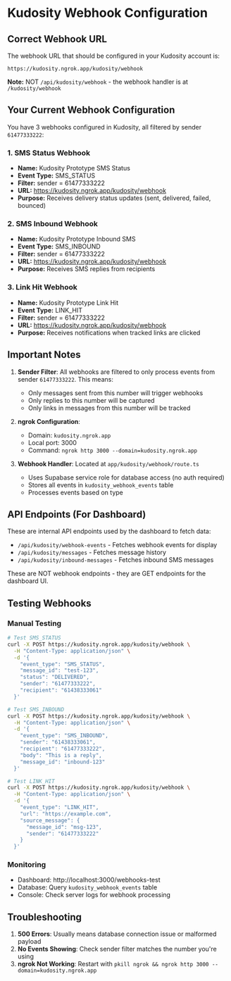 # Kudosity Webhook Configuration

## Correct Webhook URL
The webhook URL that should be configured in your Kudosity account is:
```
https://kudosity.ngrok.app/kudosity/webhook
```

**Note:** NOT `/api/kudosity/webhook` - the webhook handler is at `/kudosity/webhook`

## Your Current Webhook Configuration

You have 3 webhooks configured in Kudosity, all filtered by sender `61477333222`:

### 1. SMS Status Webhook
- **Name:** Kudosity Prototype SMS Status
- **Event Type:** SMS_STATUS
- **Filter:** sender = 61477333222
- **URL:** https://kudosity.ngrok.app/kudosity/webhook
- **Purpose:** Receives delivery status updates (sent, delivered, failed, bounced)

### 2. SMS Inbound Webhook
- **Name:** Kudosity Prototype Inbound SMS
- **Event Type:** SMS_INBOUND
- **Filter:** sender = 61477333222
- **URL:** https://kudosity.ngrok.app/kudosity/webhook
- **Purpose:** Receives SMS replies from recipients

### 3. Link Hit Webhook
- **Name:** Kudosity Prototype Link Hit
- **Event Type:** LINK_HIT
- **Filter:** sender = 61477333222
- **URL:** https://kudosity.ngrok.app/kudosity/webhook
- **Purpose:** Receives notifications when tracked links are clicked

## Important Notes

1. **Sender Filter**: All webhooks are filtered to only process events from sender `61477333222`. This means:
   - Only messages sent from this number will trigger webhooks
   - Only replies to this number will be captured
   - Only links in messages from this number will be tracked

2. **ngrok Configuration**: 
   - Domain: `kudosity.ngrok.app`
   - Local port: 3000
   - Command: `ngrok http 3000 --domain=kudosity.ngrok.app`

3. **Webhook Handler**: Located at `app/kudosity/webhook/route.ts`
   - Uses Supabase service role for database access (no auth required)
   - Stores all events in `kudosity_webhook_events` table
   - Processes events based on type

## API Endpoints (For Dashboard)

These are internal API endpoints used by the dashboard to fetch data:

- `/api/kudosity/webhook-events` - Fetches webhook events for display
- `/api/kudosity/messages` - Fetches message history
- `/api/kudosity/inbound-messages` - Fetches inbound SMS messages

These are NOT webhook endpoints - they are GET endpoints for the dashboard UI.

## Testing Webhooks

### Manual Testing
```bash
# Test SMS_STATUS
curl -X POST https://kudosity.ngrok.app/kudosity/webhook \
  -H "Content-Type: application/json" \
  -d '{
    "event_type": "SMS_STATUS",
    "message_id": "test-123",
    "status": "DELIVERED",
    "sender": "61477333222",
    "recipient": "61438333061"
  }'

# Test SMS_INBOUND
curl -X POST https://kudosity.ngrok.app/kudosity/webhook \
  -H "Content-Type: application/json" \
  -d '{
    "event_type": "SMS_INBOUND",
    "sender": "61438333061",
    "recipient": "61477333222",
    "body": "This is a reply",
    "message_id": "inbound-123"
  }'

# Test LINK_HIT
curl -X POST https://kudosity.ngrok.app/kudosity/webhook \
  -H "Content-Type: application/json" \
  -d '{
    "event_type": "LINK_HIT",
    "url": "https://example.com",
    "source_message": {
      "message_id": "msg-123",
      "sender": "61477333222"
    }
  }'
```

### Monitoring
- Dashboard: http://localhost:3000/webhooks-test
- Database: Query `kudosity_webhook_events` table
- Console: Check server logs for webhook processing

## Troubleshooting

1. **500 Errors**: Usually means database connection issue or malformed payload
2. **No Events Showing**: Check sender filter matches the number you're using
3. **ngrok Not Working**: Restart with `pkill ngrok && ngrok http 3000 --domain=kudosity.ngrok.app`


